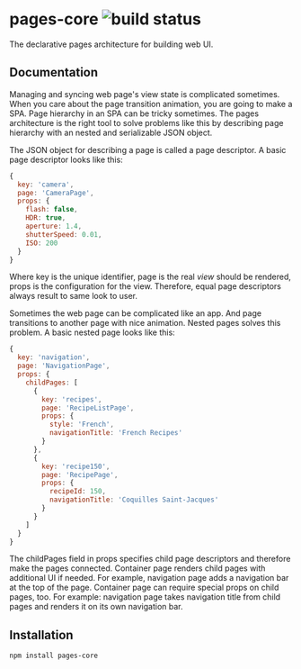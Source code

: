 # pages-core ![build status](https://travis-ci.org/zhangkaiyulw/pages-core.svg)
The declarative pages architecture for building web UI.

## Documentation

Managing and syncing web page's view state is complicated sometimes. When you care about the page transition animation,
you are going to make a SPA. Page hierarchy in an SPA can be tricky sometimes. The pages architecture is the right tool
to solve problems like this by describing page hierarchy with an nested and serializable JSON object.

The JSON object for describing a page is called a page descriptor. A basic page descriptor looks like this:

``` javascript
{
  key: 'camera',
  page: 'CameraPage',
  props: {
    flash: false,
    HDR: true,
    aperture: 1.4,
    shutterSpeed: 0.01,
    ISO: 200
  }
}
```

Where key is the unique identifier, page is the real *view* should be rendered, props is the configuration for the view.
Therefore, equal page descriptors always result to same look to user.

Sometimes the web page can be complicated like an app. And page transitions to another page with nice animation. Nested
pages solves this problem. A basic nested page looks like this:

``` javascript
{
  key: 'navigation',
  page: 'NavigationPage',
  props: {
    childPages: [
      {
        key: 'recipes',
        page: 'RecipeListPage',
        props: {
          style: 'French',
          navigationTitle: 'French Recipes'
        }
      },
      {
        key: 'recipe150',
        page: 'RecipePage',
        props: {
          recipeId: 150,
          navigationTitle: 'Coquilles Saint-Jacques'
        }
      }
    ]
  }
}
```

The childPages field in props specifies child page descriptors and therefore make the pages connected. Container page
renders child pages with additional UI if needed. For example, navigation page adds a navigation bar at the top of the
page. Container page can require special props on child pages, too. For example: navigation page takes navigation title
from child pages and renders it on its own navigation bar.

## Installation

```
npm install pages-core
```